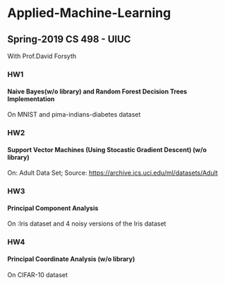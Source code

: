 # Applied-Machine-Learning
## Spring-2019 CS 498 - UIUC
With Prof.David Forsyth

### HW1
#### Naive Bayes(w/o library) and Random Forest Decision Trees Implementation 
On MNIST and pima-indians-diabetes dataset

### HW2
#### Support Vector Machines (Using Stocastic Gradient Descent) (w/o library)
On: Adult Data Set; Source: https://archive.ics.uci.edu/ml/datasets/Adult

### HW3
#### Principal Component Analysis
On :Iris dataset and 4 noisy versions of the Iris dataset

### HW4
#### Principal Coordinate Analysis (w/o library)
On CIFAR-10 dataset
